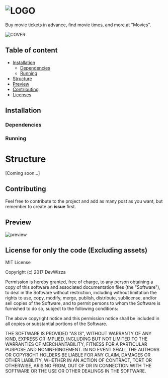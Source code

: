 ![LOGO](https://cdn.rawgit.com/DevWizza/Movies/develop/README/Readme.png?raw=true) 
======================

Buy movie tickets in advance, find movie times, and more at "Movies".

![COVER](https://cdn.rawgit.com/DevWizza/Movies/develop/README/Cover.png?raw=true)

## Table of content

- [Installation](#installation)
    - [Dependencies](#dependencies)
    - [Running](#running)
- [Structure](#structure)
- [Preview](#preview)
- [Contributing](#contributing)
- [Licenses](#licenses)

## Installation

### Dependencies 

### Running

# Structure

[Coming soon...]

## Contributing

Feel free to contribute to the project and add as many post as you want, but remember to create an <b>issue</b> first.

## Preview

![preview](https://cdn.rawgit.com/DevWizza/Movies/develop/README/Preview.png?raw=true)

## License for only the code (Excluding assets)

MIT License

Copyright (c) 2017 DevWizza

Permission is hereby granted, free of charge, to any person obtaining a copy
of this software and associated documentation files (the "Software"), to deal
in the Software without restriction, including without limitation the rights
to use, copy, modify, merge, publish, distribute, sublicense, and/or sell
copies of the Software, and to permit persons to whom the Software is
furnished to do so, subject to the following conditions:

The above copyright notice and this permission notice shall be included in all
copies or substantial portions of the Software.

THE SOFTWARE IS PROVIDED "AS IS", WITHOUT WARRANTY OF ANY KIND, EXPRESS OR
IMPLIED, INCLUDING BUT NOT LIMITED TO THE WARRANTIES OF MERCHANTABILITY,
FITNESS FOR A PARTICULAR PURPOSE AND NONINFRINGEMENT. IN NO EVENT SHALL THE
AUTHORS OR COPYRIGHT HOLDERS BE LIABLE FOR ANY CLAIM, DAMAGES OR OTHER
LIABILITY, WHETHER IN AN ACTION OF CONTRACT, TORT OR OTHERWISE, ARISING FROM,
OUT OF OR IN CONNECTION WITH THE SOFTWARE OR THE USE OR OTHER DEALINGS IN THE
SOFTWARE.
